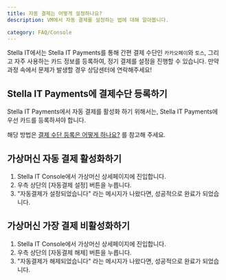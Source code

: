```yaml
---
title: 자동 결제는 어떻게 설정하나요?
description: VM에서 자동 결제를 설정하는 법에 대해 알아봅니다.

category: FAQ/Console
---
```


Stella IT에서는 Stella IT Payments를 통해 간편 결제 수단인 `카카오페이`와 `토스`, 그리고 자주 사용하는 카드 정보를 등록하여, 정기 결제를 설정을 진행할 수 있습니다.
만약 과정 속에서 문제가 발생할 경우 상담센터에 연락해주세요!

## Stella IT Payments에 결제수단 등록하기
Stella IT Payments에서 자동 결제를 활성화 하기 위해서는, Stella IT Payments에 우선 카드를 등록하셔야 합니다.

해당 방법은 [결제 수단 등록은 어떻게 하나요?](/faq/payments/how-to-set-billing-card) 를 참고해 주세요.

## 가상머신 자동 결제 활성화하기
1. Stella IT Console에서 가상머신 상세페이지에 진입합니다.
2. 우측 상단의 [자동결제 설정] 버튼을 누릅니다.
3. "자동결제가 설정되었습니다" 라는 메시지가 나왔다면, 성공적으로 완료가 되었습니다.
## 가상머신 가장 결제 비활성화하기
1. Stella IT Console에서 가상머신 상세페이지에 진입합니다.
2. 우측 상단의 [자동결제 해제] 버튼을 누릅니다.
3. "자동결제가 해제되었습니다" 라는 메시지가 나왔다면, 성공적으로 완료가 되었습니다.
